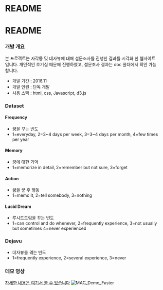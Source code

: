# README #

# README #

### 개발 개요 ###

본 프로젝트는 자각몽 및 데자뷰에 대해 설문조사를 진행한 결과를 시각화 한 웹사이트입니다.
개인적인 호기심 때문에 진행하였고, 설문조사 결과는 doc 폴더에서 확인 가능합니다.

* 개발 기간 : 2016.11 
* 개발 인원 : 단독 개발
* 사용 스택 : html, css, Javascript, d3.js

### Dataset ###
#### Frequency ####
* 꿈을 꾸는 빈도
* 1=everyday, 2=3~4 days per week, 3=3~4 days per month, 4=few times per year

#### Memory ####
* 꿈에 대한 기억
* 1=memorize in detail, 2=remember but not sure, 3=forget

#### Action ####
* 꿈을 꾼 후 행동
* 1=memo it, 2=tell somebody, 3=nothing

#### Lucid Dream ####
* 루시드드림을 꾸는 빈도
* 1=can control and do whenever, 2=frequently experience, 3=not usually but sometimes 4=never experienced

### Dejavu ###
* 데자뷰를 겪는 빈도
* 1=frequently experience, 2=several experience, 3=never


### 데모 영상 ###
[자세한 내용은 여기서 볼 수 있습니다](https://github.com/juyoung0/MAC/blob/dc267feb0bf3e506024b871e6e024d8cb4a2176b/doc/MAC_Project.pdf)
![MAC_Demo_Faster](https://user-images.githubusercontent.com/8486747/128325494-cf69b5fd-56d3-476a-8546-2ff191a3cbf5.gif)



